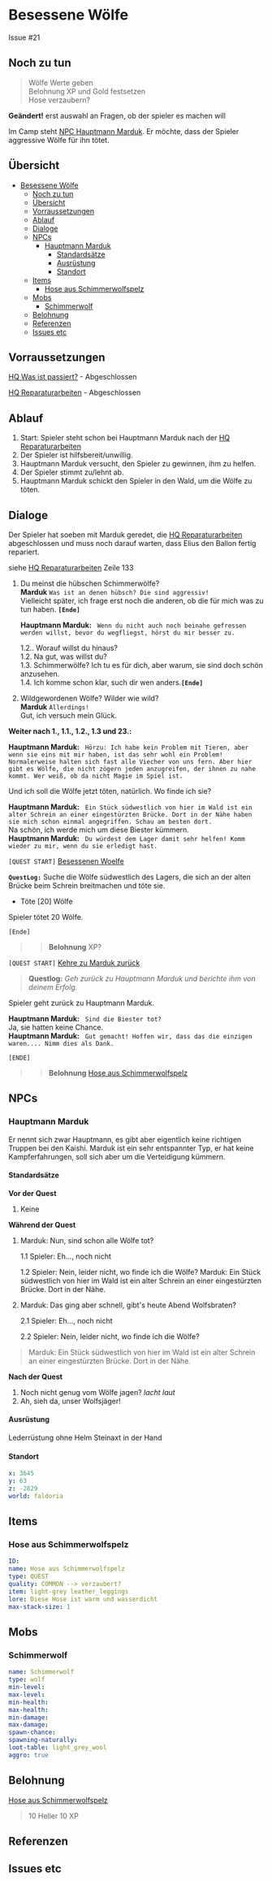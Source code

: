 # Besessene Wölfe

Issue #21

## Noch zu tun

> Wölfe Werte geben   
> Belohnung XP und Gold festsetzen    
> Hose verzaubern?   

**Geändert!**  erst auswahl an Fragen, ob der spieler es machen will 

Im Camp steht [NPC Hauptmann Marduk](#hauptmann-marduk). Er möchte, dass der Spieler aggressive Wölfe für ihn tötet. 

## Übersicht

- [Besessene Wölfe](#besessene-w%C3%B6lfe)
  - [Noch zu tun](#noch-zu-tun)
  - [Übersicht](#%C3%BCbersicht)
  - [Vorraussetzungen](#vorraussetzungen)
  - [Ablauf](#ablauf)
  - [Dialoge](#dialoge)
  - [NPCs](#npcs)
    - [Hauptmann Marduk](#hauptmann-marduk)
      - [Standardsätze](#standards%C3%A4tze)
      - [Ausrüstung](#ausr%C3%BCstung)
      - [Standort](#standort)
  - [Items](#items)
    - [Hose aus Schimmerwolfspelz](#hose-aus-schimmerwolfspelz)
  - [Mobs](#mobs)
    - [Schimmerwolf](#schimmerwolf)
  - [Belohnung](#belohnung)
  - [Referenzen](#referenzen)
  - [Issues etc](#issues-etc)



## Vorraussetzungen

[HQ Was ist passiert?](../1-was-ist-passiert/README.md) - Abgeschlossen

[HQ Reparaturarbeiten](../2-reparaturarbeiten/README.md) - Abgeschlossen


## Ablauf

1. Start: Spieler steht schon bei Hauptmann Marduk nach der [HQ Reparaturarbeiten](../2-reparaturarbeiten/README.md)
2. Der Spieler ist hilfsbereit/unwillig.
3. Hauptmann Marduk versucht, den Spieler zu gewinnen, ihm zu helfen.
4. Der Spieler stimmt zu/lehnt ab. 
5. Hauptmann Marduk schickt den Spieler in den Wald, um die Wölfe zu töten. 


## Dialoge


Der Spieler hat soeben mit Marduk geredet, die [HQ Reparaturarbeiten](../2-reparaturarbeiten/README.md) abgeschlossen und muss noch darauf warten, dass Elius den Ballon fertig repariert. 

siehe [HQ Reparaturarbeiten](../2-reparaturarbeiten/README.md)   Zeile 133



1. Du meinst die hübschen Schimmerwölfe?    
   **Marduk** `Was ist an denen hübsch? Die sind aggressiv!`  
   Vielleicht später, ich frage erst noch die anderen, ob die für mich was zu tun haben.   **`[Ende]`**

   **Hauptmann Marduk:** ` Wenn du nicht auch noch beinahe gefressen werden willst, bevor du wegfliegst, hörst du mir besser zu.`

    1.2.. Worauf willst du hinaus?  
    1.2. Na gut, was willst du?  
    1.3. Schimmerwölfe? Ich tu es für dich, aber warum, sie sind doch schön anzusehen.   
    1.4. Ich komme schon klar, such dir wen anders.**`[Ende]`**


2. Wildgewordenen Wölfe? Wilder wie wild?   
**Marduk** `Allerdings!`   
Gut, ich versuch mein Glück. 


**Weiter nach 1., 1.1., 1.2., 1.3 und 23.:**


**Hauptmann Marduk:** ` Hörzu: Ich habe kein Problem mit Tieren, aber wenn sie eins mit mir haben, ist das sehr wohl ein Problem! Normalerweise halten sich fast alle Viecher von uns fern. Aber hier gibt es Wölfe, die nicht zögern jeden anzugreifen, der ihnen zu nahe kommt. Wer weiß, ob da nicht Magie im Spiel ist.`  

Und ich soll die Wölfe jetzt töten, natürlich. Wo finde ich sie?   

**Hauptmann Marduk:** ` Ein Stück südwestlich von hier im Wald ist ein alter Schrein an einer eingestürzten Brücke. Dort in der Nähe haben sie mich schon einmal angegriffen. Schau am besten dort.`    
Na schön, ich werde mich um diese Biester kümmern.   
**Hauptmann Marduk:** ` Du würdest dem Lager damit sehr helfen! Komm wieder zu mir, wenn du sie erledigt hast.`


`[QUEST START]` [Besessenen Woelfe](#besessene-woelfe)

**`QuestLog:`** Suche die Wölfe südwestlich des Lagers, die sich an der alten Brücke beim Schrein breitmachen und töte sie.
- Töte [20] Wölfe

Spieler tötet 20 Wölfe.

`[Ende]`

>> **Belohnung**   XP?

`[QUEST START]` [Kehre zu Marduk zurück](#kehre-zu-marduk-zurueck)


> **Questlog:** *Geh zurück zu Hauptmann Marduk und berichte ihm von deinem Erfolg.*


Spieler geht zurück zu Hauptmann Marduk.



**Hauptmann Marduk:** ` Sind die Biester tot?`  
Ja, sie hatten keine Chance.   
**Hauptmann Marduk:** ` Gut gemacht! Hoffen wir, dass das die einzigen waren.... Nimm dies als Dank.` 


`[ENDE]`

>> **Belohnung** [Hose aus Schimmerwolfspelz](#hose-aus-schimmerwolfspelz)

## NPCs

### Hauptmann Marduk

Er nennt sich zwar Hauptmann, es gibt aber eigentlich keine richtigen Truppen bei den Kaishi. Marduk ist ein sehr entspannter Typ, er hat keine Kampferfahrungen, soll sich aber um die Verteidigung kümmern.

#### Standardsätze

**Vor der Quest**  
1.  Keine

**Während der Quest**  
1. Marduk: Nun, sind schon alle Wölfe tot?
 
   1.1 Spieler: Eh..., noch nicht

   1.2 Spieler: Nein, leider nicht, wo finde ich die Wölfe?
       Marduk: Ein Stück südwestlich von hier im Wald ist ein alter Schrein an einer eingestürzten Brücke. Dort in der Nähe. 
       
2. Marduk: Das ging aber schnell, gibt's heute Abend Wolfsbraten?
   
   2.1 Spieler: Eh..., noch nicht

   2.2 Spieler: Nein, leider nicht, wo finde ich die Wölfe?

> Marduk: Ein Stück südwestlich von hier im Wald ist ein alter Schrein an einer eingestürzten Brücke. Dort in der Nähe.

**Nach der Quest**  
1. Noch nicht genug vom Wölfe jagen? *lacht laut*
2. Ah, sieh da, unser Wolfsjäger! 

#### Ausrüstung

Lederrüstung ohne Helm
Steinaxt in der Hand

#### Standort

```yml
x: 3645
y: 63
z: -2829
world: faldoria
```

## Items
### Hose aus Schimmerwolfspelz

```yml
ID: 
name: Hose aus Schimmerwolfspelz
type: QUEST
quality: COMMON --> verzaubert?
item: light-grey leather_leggings
lore: Diese Hose ist warm und wasserdicht
max-stack-size: 1
```

## Mobs

### Schimmerwolf

```yml
name: Schimmerwolf
type: wolf
min-level: 
max-level: 
min-health: 
max-health: 
min-damage: 
max-damage: 
spawn-chance: 
spawning-naturally: 
loot-table: light_grey_wool
aggro: true
```


## Belohnung

[Hose aus Schimmerwolfspelz](#hose-aus-schimmerwolfspelz)


> 10 Heller
> 10 XP




## Referenzen

## Issues  etc







